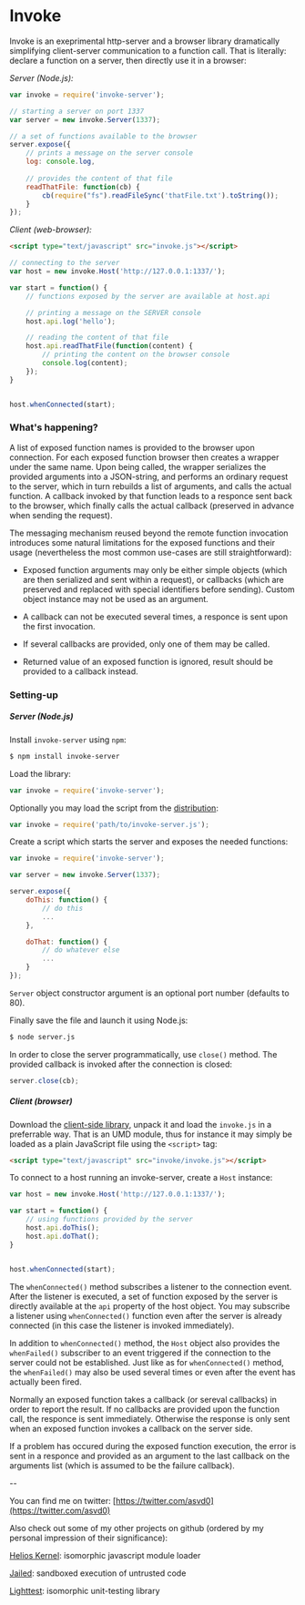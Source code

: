 Invoke
======

Invoke is an exeprimental http-server and a browser library
dramatically simplifying client-server communication to a function
call. That is literally: declare a function on a server, then directly
use it in a browser:

*Server (Node.js):*

```js
var invoke = require('invoke-server');

// starting a server on port 1337
var server = new invoke.Server(1337);

// a set of functions available to the browser
server.expose({
    // prints a message on the server console
    log: console.log,
                  
    // provides the content of that file
    readThatFile: function(cb) {
        cb(require("fs").readFileSync('thatFile.txt').toString());
    }
});
```
*Client (web-browser):*

```html
<script type="text/javascript" src="invoke.js"></script>
```

```js
// connecting to the server
var host = new invoke.Host('http://127.0.0.1:1337/');

var start = function() {
    // functions exposed by the server are available at host.api

    // printing a message on the SERVER console
    host.api.log('hello');

    // reading the content of that file
    host.api.readThatFile(function(content) {
        // printing the content on the browser console
        console.log(content);
    });
}


host.whenConnected(start);
```

### What's happening?

A list of exposed function names is provided to the browser upon
connection. For each exposed function browser then creates a wrapper
under the same name. Upon being called, the wrapper serializes the
provided arguments into a JSON-string, and performs an ordinary
request to the server, which in turn rebuilds a list of arguments, and
calls the actual function. A callback invoked by that function leads
to a responce sent back to the browser, which finally calls the actual
callback (preserved in advance when sending the request).

The messaging mechanism reused beyond the remote function invocation
introduces some natural limitations for the exposed functions and
their usage (nevertheless the most common use-cases are still
straightforward):

- Exposed function arguments may only be either simple objects (which
  are then serialized and sent within a request), or callbacks (which
  are preserved and replaced with special identifiers before
  sending). Custom object instance may not be used as an argument.

- A callback can not be executed several times, a responce is sent
  upon the first invocation.

- If several callbacks are provided, only one of them may be called.

- Returned value of an exposed function is ignored, result should be
  provided to a callback instead.


### Setting-up


##### Server (Node.js)

Install `invoke-server` using `npm`:

```sh
$ npm install invoke-server
```

Load the library:

```js
var invoke = require('invoke-server');
```

Optionally you may load the script from the
[distribution](https://github.com/asvd/invoke/releases/download/v0.1.0/invoke-server-0.1.0.tar.gz):

```js
var invoke = require('path/to/invoke-server.js');
```

Create a script which starts the server and exposes the needed
functions:

```js
var invoke = require('invoke-server');

var server = new invoke.Server(1337);

server.expose({
    doThis: function() {
        // do this
        ...
    },

    doThat: function() {
        // do whatever else
        ...
    }
});

```

`Server` object constructor argument is an optional port number
(defaults to 80).

Finally save the file and launch it using Node.js:

```sh
$ node server.js
```

In order to close the server programmatically, use `close()`
method. The provided callback is invoked after the connection is
closed:

```js
server.close(cb);
```





##### Client (browser)

Download the [client-side
library](https://github.com/asvd/invoke/releases/download/v0.1.0/invoke-0.1.0.tar.gz),
unpack it and load the `invoke.js` in a preferrable way. That is an
UMD module, thus for instance it may simply be loaded as a plain
JavaScript file using the `<script>` tag:

```html
<script type="text/javascript" src="invoke/invoke.js"></script>
```

To connect to a host running an invoke-server, create a `Host`
instance:

```js
var host = new invoke.Host('http://127.0.0.1:1337/');

var start = function() {
    // using functions provided by the server
    host.api.doThis();
    host.api.doThat();
}


host.whenConnected(start);
```

The `whenConnected()` method subscribes a listener to the connection
event. After the listener is executed, a set of function exposed by
the server is directly available at the `api` property of the host
object. You may subscribe a listener using `whenConnected()` function
even after the server is already connected (in this case the listener
is invoked immediately).

In addition to `whenConnected()` method, the `Host` object also
provides the `whenFailed()` subscriber to an event triggered if the
connection to the server could not be established. Just like as for
`whenConnected()` method, the `whenFailed()` may also be used several
times or even after the event has actually been fired.


Normally an exposed function takes a callback (or sereval callbacks)
in order to report the result. If no callbacks are provided upon the
function call, the responce is sent immediately. Otherwise the
response is only sent when an exposed function invokes a callback on
the server side.

If a problem has occured during the exposed function execution, the
error is sent in a responce and provided as an argument to the last
callback on the arguments list (which is assumed to be the failure
callback).



--

You can find me on twitter: [https://twitter.com/asvd0](https://twitter.com/asvd0)

Also check out some of my other projects on github (ordered by my
personal impression of their significance):

[Helios Kernel](https://github.com/asvd/helios-kernel): isomorphic javascript module loader

[Jailed](https://github.com/asvd/jailed): sandboxed execution of untrusted code

[Lighttest](https://github.com/asvd/lighttest): isomorphic unit-testing library

